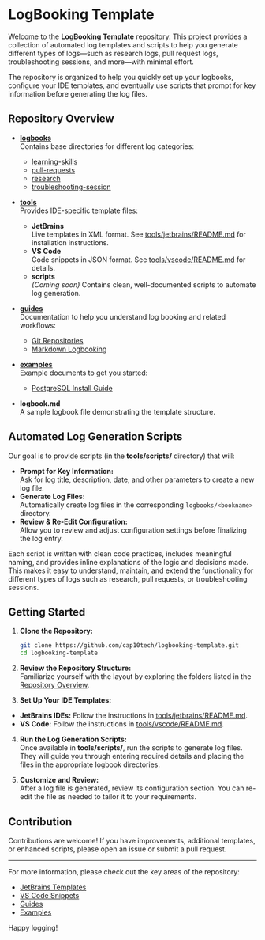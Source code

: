 # LogBooking Template

Welcome to the **LogBooking Template** repository. This project provides a collection of automated log templates and scripts to help you generate different types of logs—such as research logs, pull request logs, troubleshooting sessions, and more—with minimal effort.

The repository is organized to help you quickly set up your logbooks, configure your IDE templates, and eventually use scripts that prompt for key information before generating the log files.

## Repository Overview

- **[logbooks](./logbooks/)**  
  Contains base directories for different log categories:
  - [learning-skills](./logbooks/learning-skills)
  - [pull-requests](./logbooks/pull-requests)
  - [research](./logbooks/research)
  - [troubleshooting-session](./logbooks/troubleshooting-session)

- **[tools](./tools/)**  
  Provides IDE-specific template files:
  - **JetBrains**  
    Live templates in XML format. See [tools/jetbrains/README.md](./tools/jetbrains/README.md) for installation instructions.
  - **VS Code**  
    Code snippets in JSON format. See [tools/vscode/README.md](./tools/vscode/README.md) for details.
  - **scripts**  
    *(Coming soon)* Contains clean, well-documented scripts to automate log generation.

- **[guides](./guides/)**  
  Documentation to help you understand log booking and related workflows:
  - [Git Repositories](./guides/git-repositories.md)
  - [Markdown Logbooking](./guides/markdown-logbooking.md)

- **[examples](./examples/)**  
  Example documents to get you started:
  - [PostgreSQL Install Guide](./examples/postgresql-install.md)

- **logbook.md**  
  A sample logbook file demonstrating the template structure.

## Automated Log Generation Scripts

Our goal is to provide scripts (in the **tools/scripts/** directory) that will:
- **Prompt for Key Information:**  
  Ask for log title, description, date, and other parameters to create a new log file.
- **Generate Log Files:**  
  Automatically create log files in the corresponding `logbooks/<bookname>` directory.
- **Review & Re-Edit Configuration:**  
  Allow you to review and adjust configuration settings before finalizing the log entry.

Each script is written with clean code practices, includes meaningful naming, and provides inline explanations of the logic and decisions made. This makes it easy to understand, maintain, and extend the functionality for different types of logs such as research, pull requests, or troubleshooting sessions.

## Getting Started

1. **Clone the Repository:**

   ```bash
   git clone https://github.com/cap10tech/logbooking-template.git
   cd logbooking-template
   ```

2. **Review the Repository Structure:**  
   Familiarize yourself with the layout by exploring the folders listed in the [Repository Overview](#repository-overview).

3. **Set Up Your IDE Templates:**
  - **JetBrains IDEs:** Follow the instructions in [tools/jetbrains/README.md](./tools/jetbrains/README.md).
  - **VS Code:** Follow the instructions in [tools/vscode/README.md](./tools/vscode/README.md).

4. **Run the Log Generation Scripts:**  
   Once available in **tools/scripts/**, run the scripts to generate log files. They will guide you through entering required details and placing the files in the appropriate logbook directories.

5. **Customize and Review:**  
   After a log file is generated, review its configuration section. You can re-edit the file as needed to tailor it to your requirements.

## Contribution

Contributions are welcome! If you have improvements, additional templates, or enhanced scripts, please open an issue or submit a pull request.

---

For more information, please check out the key areas of the repository:
- [JetBrains Templates](./tools/jetbrains/README.md)
- [VS Code Snippets](./tools/vscode/README.md)
- [Guides](./guides/)
- [Examples](./examples/)

Happy logging!
